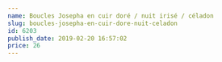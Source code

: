 ```yaml
---
name: Boucles Josepha en cuir doré / nuit irisé / céladon
slug: boucles-josepha-en-cuir-dore-nuit-celadon
id: 6203
publish_date: 2019-02-20 16:57:02
price: 26
---
```

